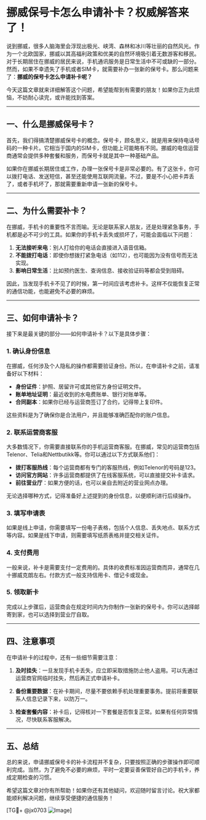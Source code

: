 # 挪威保号卡怎么申请补卡？权威解答来了！

说到挪威，很多人脑海里会浮现出极光、峡湾、森林和冰川等壮丽的自然风光。作为一个北欧国家，挪威以其高福利政策和优美的自然环境吸引着无数游客和移民。对于长期居住在挪威的居民来说，手机通讯服务是日常生活中不可或缺的一部分。然而，如果不幸遗失了手机或者SIM卡，就需要补办一张新的保号卡。那么问题来了：**挪威的保号卡怎么申请补卡呢？**

今天这篇文章就来详细解答这个问题，希望能帮到有需要的朋友！如果你正为此烦恼，不妨耐心读完，或许能找到答案。

---

## 一、什么是挪威保号卡？

首先，我们得搞清楚挪威保号卡的概念。保号卡，顾名思义，就是用来保持电话号码的一种卡片。它相当于国内的SIM卡，但功能上可能略有不同。挪威的电信运营商通常会提供多种套餐和服务，而保号卡就是其中一种基础产品。

如果你在挪威长期居住或工作，办理一张保号卡是非常必要的。有了这张卡，你可以拨打电话、发送短信，甚至还能使用互联网流量。不过，要是不小心把卡弄丢了，或者手机坏了，那就需要重新申请一张新的保号卡。

---

## 二、为什么需要补卡？

在挪威，手机卡的重要性不言而喻。无论是联系家人朋友，还是处理紧急事务，手机都是必不可少的工具。如果你的手机卡丢失或损坏了，可能会面临以下问题：

1. **无法接听来电**：别人打给你的电话会直接进入语音信箱。
2. **不能拨打电话**：即使你想拨打紧急电话（如112），也可能因为没有信号而无法实现。
3. **影响日常生活**：比如预约医生、查询信息、接收验证码等都会受到阻碍。

因此，当发现手机卡不见了的时候，第一时间应该考虑补卡。这样不仅能恢复正常的通信功能，也能避免不必要的麻烦。

---

## 三、如何申请补卡？

接下来是最关键的部分——如何申请补卡？以下是具体步骤：

### 1. 确认身份信息

在挪威，任何涉及个人隐私的操作都需要验证身份。所以，在申请补卡之前，请准备好以下材料：

- **身份证件**：护照、居留许可或其他官方身份证明文件。
- **账单地址证明**：最近收到的水电费账单、银行对账单等。
- **合同副本**：如果你已经与运营商签订了合约，记得带上复印件。

这些资料是为了确保你是合法用户，并且能够准确匹配你的账户信息。

### 2. 联系运营商客服

大多数情况下，你需要直接联系你的手机运营商客服。在挪威，常见的运营商包括Telenor、Telia和Nettbutikk等。你可以通过以下方式联系他们：

- **拨打客服热线**：每个运营商都有专门的客服热线，例如Telenor的号码是123。
- **访问官方网站**：许多运营商都提供了在线客服系统，可以直接提交补卡请求。
- **前往营业厅**：如果方便的话，也可以亲自去附近的营业网点办理。

无论选择哪种方式，记得准备好上述提到的身份信息，以便顺利进行后续操作。

### 3. 填写申请表

如果是线上申请，你需要填写一份电子表格，包括个人信息、丢失地点、联系方式等内容。如果是线下申请，则需要填写纸质表格并提交相关证件。

### 4. 支付费用

一般来说，补卡是需要支付一定费用的。具体的收费标准因运营商而异，通常在几十挪威克朗左右。付款方式一般支持信用卡、借记卡或现金。

### 5. 领取新卡

完成以上步骤后，运营商会在规定时间内为你制作一张新的保号卡。你可以选择邮寄到家，也可以选择到营业厅自取。

---

## 四、注意事项

在申请补卡的过程中，还有一些细节需要注意：

1. **及时挂失**：一旦发现手机卡丢失，应立即采取措施防止他人盗用。可以先通过运营商官网临时挂失，然后再正式申请补卡。
   
2. **备份重要数据**：在补卡期间，尽量不要依赖手机处理重要事务。提前将重要联系人信息记录下来，以防万一。

3. **检查套餐内容**：补卡后，记得核对一下套餐是否恢复正常。如果有任何异常情况，尽快联系客服解决。

---

## 五、总结

总的来说，申请挪威保号卡的补卡流程并不复杂，只要按照正确的步骤操作即可顺利完成。当然，为了避免不必要的麻烦，平时一定要妥善保管好自己的手机卡，养成定期检查的习惯。

希望这篇文章对你有所帮助！如果你还有其他疑问，欢迎随时留言讨论。祝大家都能顺利解决问题，继续享受便捷的通信服务！

[TG💪+ @jx0703 ![Image](https://github.com/user-attachments/assets/dbca1d08-cadb-493c-b0ec-ad6f7a83f270)]